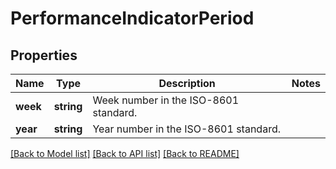 # PerformanceIndicatorPeriod

## Properties
Name | Type | Description | Notes
------------ | ------------- | ------------- | -------------
**week** | **string** | Week number in the ISO-8601 standard. | 
**year** | **string** | Year number in the ISO-8601 standard. | 

[[Back to Model list]](../../README.md#documentation-for-models) [[Back to API list]](../../README.md#documentation-for-api-endpoints) [[Back to README]](../../README.md)

